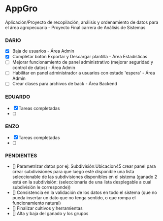 # AppGro
Aplicación/Proyecto de recopilación, análisis y ordenamiento de datos para el área agropecuaria - Proyecto Final carrera de Análisis de Sistemas

### DARIO
- [X] Baja de usuarios - Área Admin
- [x] Completar botón Exportar y Descargar plantilla - Área Estadísticas
- [ ] Mejorar funcionamiento de panel administrativo (mejorar seguridad y control de datos) - Área Admin
- [ ] Habilitar en panel administrador a usuarios con estado 'espera' - Área Admin
- [ ] Crear clases para archivos de back - Área Backend

### EDUARDO
- [x] Tareas completadas
- [ ]


### ENZO
- [x] Tareas completadas
- [ ]

### PENDIENTES
- [] Parametrizar datos por ej: Subdivisión:Ubicacion45 crear panel para crear subdivisiones para que luego esté disponible una lista seleccionable de las subdivisiones disponibles en el sistema (ganado 2 está en la subdivisión: (seleccionaría de una lista desplegable a cual subdivisión le corresponde))
- [] Consistencia en la validación de los datos en todo el sistema (que no pueda insertar un dato que no tenga sentido, o que rompa el funcionamiento natural)
- [] Finalizar cultivos y herramientas
- [] Alta y baja del ganado y los grupos